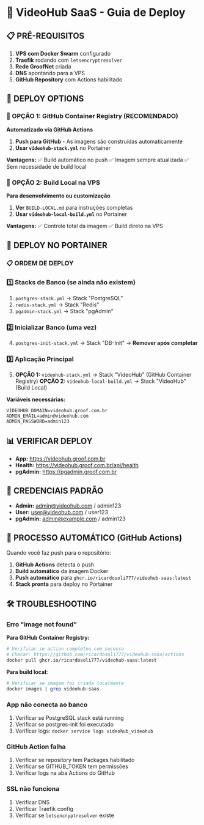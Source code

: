 # 🚀 VideoHub SaaS - Guia de Deploy

## 📋 PRÉ-REQUISITOS

1. **VPS com Docker Swarm** configurado
2. **Traefik** rodando com `letsencryptresolver`
3. **Rede GroofNet** criada
4. **DNS** apontando para a VPS
5. **GitHub Repository** com Actions habilitado

## 🔨 DEPLOY OPTIONS

### 🎯 OPÇÃO 1: GitHub Container Registry (RECOMENDADO)
**Automatizado via GitHub Actions**

1. **Push para GitHub** - As imagens são construídas automaticamente
2. **Usar `videohub-stack.yml`** no Portainer

**Vantagens:**
✅ Build automático no push
✅ Imagem sempre atualizada
✅ Sem necessidade de build local

### 🎯 OPÇÃO 2: Build Local na VPS
**Para desenvolvimento ou customização**

1. **Ver** `BUILD-LOCAL.md` para instruções completas
2. **Usar `videohub-local-build.yml`** no Portainer

**Vantagens:**
✅ Controle total da imagem
✅ Build direto na VPS

## 🐳 DEPLOY NO PORTAINER

### 📋 ORDEM DE DEPLOY

### 1️⃣ Stacks de Banco (se ainda não existem)
1. `postgres-stack.yml` → Stack "PostgreSQL"
2. `redis-stack.yml` → Stack "Redis"  
3. `pgadmin-stack.yml` → Stack "pgAdmin"

### 2️⃣ Inicializar Banco (uma vez)
4. `postgres-init-stack.yml` → Stack "DB-Init" → **Remover após completar**

### 3️⃣ Aplicação Principal
5. **OPÇÃO 1:** `videohub-stack.yml` → Stack "VideoHub" (GitHub Container Registry)
   **OPÇÃO 2:** `videohub-local-build.yml` → Stack "VideoHub" (Build Local)

**Variáveis necessárias:**
```env
VIDEOHUB_DOMAIN=videohub.groof.com.br
ADMIN_EMAIL=admin@videohub.com  
ADMIN_PASSWORD=admin123
```

## 📊 VERIFICAR DEPLOY

- **App:** https://videohub.groof.com.br
- **Health:** https://videohub.groof.com.br/api/health
- **pgAdmin:** https://pgadmin.groof.com.br

## 🔐 CREDENCIAIS PADRÃO

- **Admin:** admin@videohub.com / admin123
- **User:** user@videohub.com / user123
- **pgAdmin:** admin@example.com / admin123

## 🔄 PROCESSO AUTOMÁTICO (GitHub Actions)

Quando você faz push para o repositório:

1. **GitHub Actions** detecta o push
2. **Build automático** da imagem Docker
3. **Push automático** para `ghcr.io/ricardosoli777/videohub-saas:latest`
4. **Stack pronta** para deploy no Portainer

## 🛠️ TROUBLESHOOTING

### Erro "image not found"
**Para GitHub Container Registry:**
```bash
# Verificar se action completou com sucesso
# Checar: https://github.com/ricardosoli777/videohub-saas/actions
docker pull ghcr.io/ricardosoli777/videohub-saas:latest
```

**Para build local:**
```bash
# Verificar se imagem foi criada localmente
docker images | grep videohub-saas
```

### App não conecta ao banco
1. Verificar se PostgreSQL stack está running
2. Verificar se postgres-init foi executado  
3. Verificar logs: `docker service logs videohub_videohub`

### GitHub Action falha
1. Verificar se repository tem Packages habilitado
2. Verificar se GITHUB_TOKEN tem permissões
3. Verificar logs na aba Actions do GitHub

### SSL não funciona
1. Verificar DNS
2. Verificar Traefik config
3. Verificar se `letsencryptresolver` existe